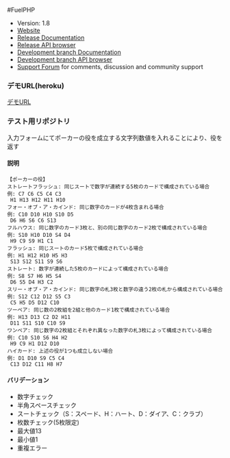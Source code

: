 #FuelPHP

* Version: 1.8
* [Website](http://fuelphp.com/)
* [Release Documentation](http://docs.fuelphp.com)
* [Release API browser](http://api.fuelphp.com)
* [Development branch Documentation](http://dev-docs.fuelphp.com)
* [Development branch API browser](http://dev-api.fuelphp.com)
* [Support Forum](http://fuelphp.com/forums) for comments, discussion and community support

### デモURL(heroku)
[デモURL](http://poker-fuel.herokuapp.com/hand)

### テスト用リポジトリ

入力フォームにてポーカーの役を成立する文字列数値を入れることにより、役を返す

#### 説明
```
【ポーカーの役】
ストレートフラッシュ: 同じスートで数字が連続する5枚のカードで構成されている場合
例: C7 C6 C5 C4 C3
 H1 H13 H12 H11 H10
フォー・オブ・ア・カインド: 同じ数字のカードが4枚含まれる場合
例: C10 D10 H10 S10 D5
 D6 H6 S6 C6 S13
フルハウス: 同じ数字のカード3枚と、別の同じ数字のカード2枚で構成されている場合
例: S10 H10 D10 S4 D4
 H9 C9 S9 H1 C1
フラッシュ: 同じスートのカード5枚で構成されている場合
例: H1 H12 H10 H5 H3
 S13 S12 S11 S9 S6
ストレート: 数字が連続した5枚のカードによって構成されている場合
例: S8 S7 H6 H5 S4
 D6 S5 D4 H3 C2
スリー・オブ・ア・カインド: 同じ数字の札3枚と数字の違う2枚の札から構成されている場合
例: S12 C12 D12 S5 C3
 C5 H5 D5 D12 C10
ツーペア: 同じ数の2枚組を2組と他のカード1枚で構成されている場合
例: H13 D13 C2 D2 H11
 D11 S11 S10 C10 S9
ワンペア: 同じ数字の2枚組とそれぞれ異なった数字の札3枚によって構成されている場合
例: C10 S10 S6 H4 H2
 H9 C9 H1 D12 D10
ハイカード: 上述の役が1つも成立しない場合
例: D1 D10 S9 C5 C4
 C13 D12 C11 H8 H7

```

#### バリデーション
- 数字チェック
- 半角スペースチェック
- スートチェック（S：スペード、H：ハート、D：ダイア、C：クラブ）
- 枚数チェック(5枚限定)
- 最大値13
- 最小値1
- 重複エラー
